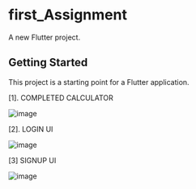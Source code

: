 # first_Assignment

A new Flutter project.

## Getting Started

This project is a starting point for a Flutter application.

[1]. COMPLETED CALCULATOR

![image](https://github.com/Deodate/mobile/assets/13644752/95bf2ea8-044f-4920-a8e6-197123fda5fa)


[2]. LOGIN UI

![image](https://github.com/Deodate/mobile/assets/13644752/392a8c77-42b2-4dee-925b-c782c00c7297)

[3] SIGNUP UI

![image](https://github.com/Deodate/mobile/assets/13644752/12253ce8-36ac-42ae-82bf-1ff0bc228532)



